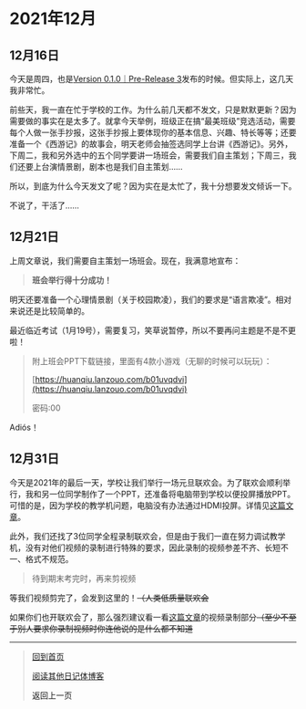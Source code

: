 # 2021年12月

## 12月16日

今天是周四，也是[Version 0.1.0｜Pre-Release 3](../杂项/History.md)发布的时候。但实际上，这几天我非常忙。

前些天，我一直在忙于学校的工作。为什么前几天都不发文，只是默默更新？因为需要做的事实在是太多了。就拿今天举例，班级正在搞“最美班级”竞选活动，需要每个人做一张手抄报，这张手抄报上要体现你的基本信息、兴趣、特长等等；还要准备一个《西游记》的故事会，明天老师会抽签选同学上台讲《西游记》。另外，下周二，我和另外选中的五个同学要讲一场班会，需要我们自主策划；下周三，我们还要上台演情景剧，剧本也是我们自主策划……

所以，到底为什么今天发文了呢？因为实在是太忙了，我十分想要发文倾诉一下。

不说了，干活了……

## 12月21日

上周文章说，我们需要自主策划一场班会。现在，我满意地宣布：

> **班会举行得十分成功！**

明天还要准备一个心理情景剧（关于校园欺凌），我们的要求是“语言欺凌”。相对来说还是比较简单的。

最近临近考试（1月19号），需要复习，笑草说暂停，所以不要再问主题是不是不更啦！

> 附上班会PPT下载链接，里面有4款小游戏（无聊的时候可以玩玩）：
>
> [https://huanqiu.lanzouo.com/b01uvqdvi](https://huanqiu.lanzouo.com/b01uvqdvi)
>
> 密码:00

Adiós！

## 12月31日

今天是2021年的最后一天，学校让我们举行一场元旦联欢会。为了联欢会顺利举行，我和另一位同学制作了一个PPT，还准备将电脑带到学校以便投屏播放PPT。可惜的是，因为学校的教学机问题，电脑没有办法通过HDMI投屏。详情见[这篇文章](../杂项/联欢会避坑指南.md)。

此外，我们还找了3位同学全程录制联欢会，但是由于我们一直在努力调试教学机，没有对他们视频的录制进行特殊的要求，因此录制的视频参差不齐、长短不一、格式不规范。

>   待到期末考完时，再来剪视频

等我们视频剪完了，会发到这里的！~~（人类低质量联欢会~~

如果你们也开联欢会了，那么强烈建议看一看[这篇文章](../杂项/联欢会避坑指南.md)的视频录制部分~~（至少不至于别人要求你录制视频时你连他说的是什么都不知道~~

---

> [回到首页](../README.md)
>
> [阅读其他日记体博客](Daily.md)
>
> <a onClick="javascript :history.back(-1);" style="cursor:pointer">返回上一页</a>